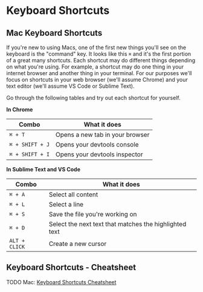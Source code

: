 # Keyboard Shortcuts

## Mac Keyboard Shortcuts

If you're new to using Macs, one of the first new things you'll see on the keyboard is the "command" key. It looks like this `⌘` and it's the first portion of a great many shortcuts. Each shortcut may do different things depending on what you're using. For example, a shortcut may do one thing in your internet browser and another thing in your terminal. For our purposes we'll focus on shortcuts in your web browser (we'll assume Chrome) and your text editor (we'll assume VS Code or Sublime Text).

Go through the following tables and try out each shortcut for yourself.

**In Chrome**

| Combo | What it does |
| -------- | ----------------------------------- |
| `⌘ + T` | Opens a new tab in your browser |
| `⌘ + SHIFT + J` | Opens your devtools console |
| `⌘ + SHIFT + I` | Opens your devtools inspector |


**In Sublime Text and VS Code**

| Combo | What it does |
| -------- | ----------------------------------- |
| `⌘ + A` | Select all content |
| `⌘ + L` | Select a line |
| `⌘ + S` | Save the file you're working on |
| `⌘ + D` | Select the next text that matches the highlighted text |
| `ALT + CLICK` | Create a new cursor |


## Keyboard Shortcuts - Cheatsheet

TODO Mac: [Keyboard Shortcuts Cheatsheet]()
